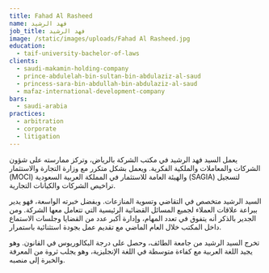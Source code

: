 ```yaml
---
title: Fahad Al Rasheed
name: فهد الرشيد
job_title: فهد الرشيد
image: /static/images/uploads/Fahad Al Rasheed.jpg
education:
  - taif-university-bachelor-of-laws
clients:
  - saudi-makamin-holding-company
  - prince-abdulelah-bin-sultan-bin-abdulaziz-al-saud
  - princess-sara-bin-abdullah-bin-abdulaziz-al-saud
  - mafaz-international-development-company
bars:
  - saudi-arabia
practices:
  - arbitration
  - corporate
  - litigation
---
```

يعمل السيد فهد الرشيد في مكتب الشركة بالرياض، وتركز ممارسته على شؤون الشركات والمعاملات والملكية الفكرية. ويعمل بشكل متكرر مع وزارة التجارة والاستثمار (MOCI) والهيئة العامة للاستثمار في المملكة العربية السعودية (SAGIA) لتسجيل تراخيص الشركات والكيانات التجارية.

السيد الرشيد متخصص في التقاضي وتسوية المنازعات. وبفضل خبرته الواسعة، فهو يدير ببراعة علاقات العملاء لجميع المسائل القضائية الرئيسية التي تتعامل معها الشركة. ومن الجدير بالذكر أنه يتفوق في تعدد المهام، وإدارة أكبر عدد من القضايا وجلسات الاستماع داخل المكتب خلال العام الماضي مع تقديم عمل بجودة استثنائية باستمرار.

تخرج السيد الرشيد من جامعة الطائف، وحصل على درجة البكالوريوس في القانون. وهو يجيد اللغة العربية مع كفاءة متوسطة في اللغة الإنجليزية، وهو يجلب ثروة من المعرفة والخبرة إلى منصبه.

